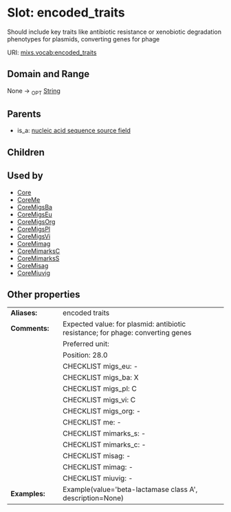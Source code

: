 
# Slot: encoded_traits


Should include key traits like antibiotic resistance or xenobiotic degradation phenotypes for plasmids, converting genes for phage

URI: [mixs.vocab:encoded_traits](https://w3id.org/mixs/vocab/encoded_traits)


## Domain and Range

None ->  <sub>OPT</sub> [String](types/String.md)

## Parents

 *  is_a: [nucleic acid sequence source field](nucleic_acid_sequence_source_field.md)

## Children


## Used by

 * [Core](Core.md)
 * [CoreMe](CoreMe.md)
 * [CoreMigsBa](CoreMigsBa.md)
 * [CoreMigsEu](CoreMigsEu.md)
 * [CoreMigsOrg](CoreMigsOrg.md)
 * [CoreMigsPl](CoreMigsPl.md)
 * [CoreMigsVi](CoreMigsVi.md)
 * [CoreMimag](CoreMimag.md)
 * [CoreMimarksC](CoreMimarksC.md)
 * [CoreMimarksS](CoreMimarksS.md)
 * [CoreMisag](CoreMisag.md)
 * [CoreMiuvig](CoreMiuvig.md)

## Other properties

|  |  |  |
| --- | --- | --- |
| **Aliases:** | | encoded traits |
| **Comments:** | | Expected value: for plasmid: antibiotic resistance; for phage: converting genes |
|  | | Preferred unit:  |
|  | | Position: 28.0 |
|  | | CHECKLIST migs_eu: - |
|  | | CHECKLIST migs_ba: X |
|  | | CHECKLIST migs_pl: C |
|  | | CHECKLIST migs_vi: C |
|  | | CHECKLIST migs_org: - |
|  | | CHECKLIST me: - |
|  | | CHECKLIST mimarks_s: - |
|  | | CHECKLIST mimarks_c: - |
|  | | CHECKLIST misag: - |
|  | | CHECKLIST mimag: - |
|  | | CHECKLIST miuvig: - |
| **Examples:** | | Example(value='beta-lactamase class A', description=None) |

